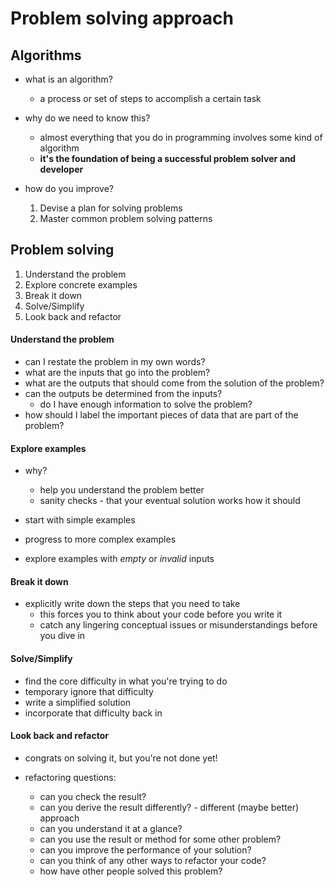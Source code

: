 # Problem solving approach


## Algorithms

- what is an algorithm?
  - a process or set of steps to accomplish a certain task


- why do we need to know this?
  - almost everything that you do in programming involves some kind of algorithm
  - **it's the foundation of being a successful problem solver and developer**


- how do you improve?
  1. Devise a plan for solving problems
  2. Master common problem solving patterns


## Problem solving

1. Understand the problem
2. Explore concrete examples
3. Break it down
4. Solve/Simplify
5. Look back and refactor


#### Understand the problem

- can I restate the problem in my own words?
- what are the inputs that go into the problem?
- what are the outputs that should come from the solution of the problem?
- can the outputs be determined from the inputs?
  - do I have enough information to solve the problem?
- how should I label the important pieces of data that are part of the problem?


#### Explore examples

- why?
  - help you understand the problem better
  - sanity checks - that your eventual solution works how it should


- start with simple examples
- progress to more complex examples
- explore examples with *empty* or *invalid* inputs


#### Break it down

- explicitly write down the steps that you need to take
  - this forces you to think about your code before you write it
  - catch any lingering conceptual issues or misunderstandings before you dive in


#### Solve/Simplify

- find the core difficulty in what you're trying to do
- temporary ignore that difficulty
- write a simplified solution
- incorporate that difficulty back in


#### Look back and refactor

- congrats on solving it, but you're not done yet!


- refactoring questions:
  - can you check the result?
  - can you derive the result differently? - different (maybe better) approach
  - can you understand it at a glance?
  - can you use the result or method for some other problem?
  - can you improve the performance of your solution?
  - can you think of any other ways to refactor your code?
  - how have other people solved this problem?
